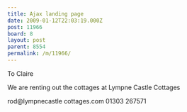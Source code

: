 ```yaml
---
title: Ajax landing page
date: 2009-01-12T22:03:19.000Z
post: 11966
board: 8
layout: post
parent: 8554
permalink: /m/11966/
---
```

To Claire 

We are renting out the cottages at Lympne Castle Cottages 

rod@lympnecastle cottages.com
01303 267571
